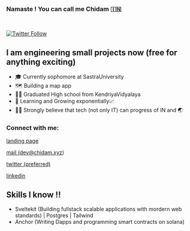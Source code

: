 ### Namaste ! You can call me Chidam 🇮🇳
<br/>

[![Twitter Follow](https://img.shields.io/twitter/follow/chidam333?color=1DA1F2&logo=twitter&style=for-the-badge)](https://twitter.com/Chidam333)

## I am engineering small projects now (free for anything exciting)
- 🎓 Currently sophomore at SastraUniversity
- 🗺️ Building a map app
- 👨‍🎓 Graduated High school from KendriyaVidyalaya
- 🌱 Learning and Growing exponentially📈
- 👩‍💻 Strongly believe that tech (not only IT) can progress of IN and 🌏

### Connect with me:

<a href="https://chidam.xyz/handles">landing page</a>

<a href="mailto:dev@chidam.xyz">mail (dev@chidam.xyz)</a>

<a href="https://twitter.com/Chidam333" target="_blank">twitter (preferred)</a>

<a href="https://www.linkedin.com/in/chidam333" target="_blank">linkedin</a>

## Skills I know !!

- Sveltekit (Building fullstack scalable applications with mordern web standards) | Postgres | Tailwind
- Anchor (Writing Dapps and programming smart contracts on solana)




